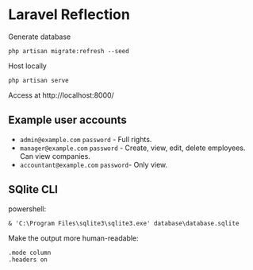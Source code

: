 # Laravel Reflection

Generate database
```
php artisan migrate:refresh --seed
```

Host locally
```
php artisan serve
```

Access at http://localhost:8000/

## Example user accounts
* `admin@example.com` `password` - Full rights.
* `manager@example.com` `password` - Create, view, edit, delete employees. Can view companies.
* `accountant@example.com` `password`- Only view.

## SQlite CLI

powershell:
```
& 'C:\Program Files\sqlite3\sqlite3.exe' database\database.sqlite
```

Make the output more human-readable:
```
.mode column
.headers on
```
